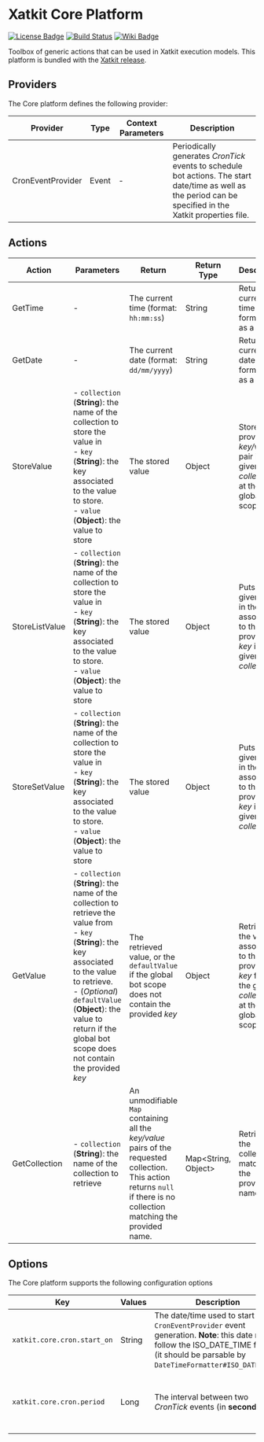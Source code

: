 Xatkit Core Platform
=====

[![License Badge](https://img.shields.io/badge/license-EPL%202.0-brightgreen.svg)](https://opensource.org/licenses/EPL-2.0)
[![Build Status](https://travis-ci.com/xatkit-bot-platform/xatkit-core-platform.svg?branch=master)](https://travis-ci.com/xatkit-bot-platform/xatkit-core-platform)
[![Wiki Badge](https://img.shields.io/badge/doc-wiki-blue)](https://github.com/xatkit-bot-platform/xatkit-releases/wiki/Xatkit-Core-Platform)

Toolbox of generic actions that can be used in Xatkit execution models. This platform is bundled with the [Xatkit release](https://github.com/xatkit-bot-platform/xatkit-releases/releases).

## Providers

The Core platform defines the following provider:

| Provider          | Type  | Context Parameters | Description                                                  |
| ----------------- | ----- | ------------------ | ------------------------------------------------------------ |
| CronEventProvider | Event | -                  | Periodically generates *CronTick* events to schedule bot actions. The start date/time as well as the period can be specified in the Xatkit properties file. |

## Actions

| Action         | Parameters                                                   | Return                                                       | Return Type         | Description                                                  |
| -------------- | ------------------------------------------------------------ | ------------------------------------------------------------ | ------------------- | ------------------------------------------------------------ |
| GetTime        | -                                                            | The current time (format: `hh:mm:ss`)                        | String              | Returns the current time formatted as a String.              |
| GetDate        | -                                                            | The current date (format: `dd/mm/yyyy`)                      | String              | Returns the current date formatted as a String.              |
| StoreValue     | - `collection` (**String**): the name of the collection to store the value in <br/>- `key` (**String**): the key associated to the value to store. <br/>- `value` (**Object**): the value to store | The stored value                                             | Object              | Store the provided *key/value* pair in the given *collection* at the global bot scope. |
| StoreListValue | - `collection` (**String**): the name of the collection to store the value in <br/>- `key` (**String**): the key associated to the value to store. <br/>- `value` (**Object**): the value to store | The stored value                                             | Object              | Puts the given *value* in the *List* associated to the provided *key* in the given *collection*. |
| StoreSetValue  | - `collection` (**String**): the name of the collection to store the value in <br/>- `key` (**String**): the key associated to the value to store. <br/>- `value` (**Object**): the value to store | The stored value                                             | Object              | Puts the given *value* in the *Set* associated to the provided *key* in the given *collection*. |
| GetValue       | - `collection` (**String**): the name of the collection to retrieve the value from<br/>- `key` (**String**): the key associated to the value to retrieve. <br/>- (*Optional*) `defaultValue` (**Object**): the value to return if the global bot scope does not contain the provided *key* | The retrieved value, or the `defaultValue` if the global bot scope does not contain the provided *key* | Object              | Retrieves the value associated to the provided *key* from the given *collection* at the global bot scope. |
| GetCollection  | - `collection` (**String**): the name of the collection to retrieve | An unmodifiable `Map` containing all the *key/value* pairs of the requested collection. This action returns `null` if there is no collection matching the provided name. | Map<String, Object> | Retrieves the collection matching the provided name.         |


## Options

The Core platform supports the following configuration options

| Key                         | Values | Description                                                  | Constraint                                                   |
| --------------------------- | ------ | ------------------------------------------------------------ | ------------------------------------------------------------ |
| `xatkit.core.cron.start_on` | String | The date/time used to start the `CronEventProvider`  event generation. **Note**: this date must follow the ISO_DATE_TIME format (it should be parsable by `DateTimeFormatter#ISO_DATE_TIME`. | **Optional** (default is equal to `Instant.now()`)           |
| `xatkit.core.cron.period`   | Long   | The interval between two *CronTick* events (in **seconds**). | **Optional** (default `-1`, meaning that only one *CronTick* will be generated) |